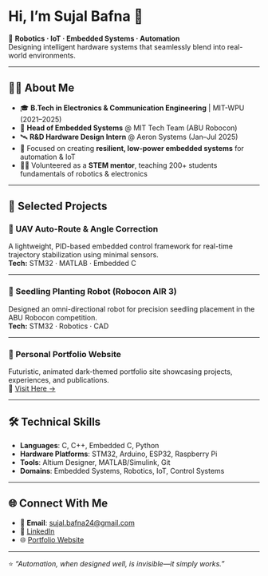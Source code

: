 # Hi, I’m Sujal Bafna 👋  

🎯 **Robotics · IoT · Embedded Systems · Automation**  
Designing intelligent hardware systems that seamlessly blend into real-world environments.  

---

## 👨‍💻 About Me
- 🎓 **B.Tech in Electronics & Communication Engineering** | MIT-WPU (2021–2025)  
- 🤖 **Head of Embedded Systems** @ MIT Tech Team (ABU Robocon)  
- 🛰️ **R&D Hardware Design Intern** @ Aeron Systems (Jan–Jul 2025)  
- 🌱 Focused on creating **resilient, low-power embedded systems** for automation & IoT  
- 🧑‍🏫 Volunteered as a **STEM mentor**, teaching 200+ students fundamentals of robotics & electronics  

---

## 🚀 Selected Projects

### 🔹 UAV Auto-Route & Angle Correction  
A lightweight, PID-based embedded control framework for real-time trajectory stabilization using minimal sensors.  
**Tech:** STM32 · MATLAB · Embedded C  

---

### 🔹 Seedling Planting Robot (Robocon AIR 3)  
Designed an omni-directional robot for precision seedling placement in the ABU Robocon competition.  
**Tech:** STM32 · Robotics · CAD  

---

### 🔹 Personal Portfolio Website  
Futuristic, animated dark-themed portfolio site showcasing projects, experiences, and publications.  
🔗 [Visit Here →](https://sujalabafna.github.io/portfolio-site/)  

---

## 🛠️ Technical Skills

- **Languages**: C, C++, Embedded C, Python  
- **Hardware Platforms**: STM32, Arduino, ESP32, Raspberry Pi  
- **Tools**: Altium Designer, MATLAB/Simulink, Git  
- **Domains**: Embedded Systems, Robotics, IoT, Control Systems  

---

## 🌐 Connect With Me
- 📩 **Email**: sujal.bafna24@gmail.com  
- 💼 [LinkedIn](https://linkedin.com/in/sujal-bafna)  
- 🌐 [Portfolio Website](https://sujalabafna.github.io/portfolio-site/)  

---

⭐️ _“Automation, when designed well, is invisible—it simply works.”_
